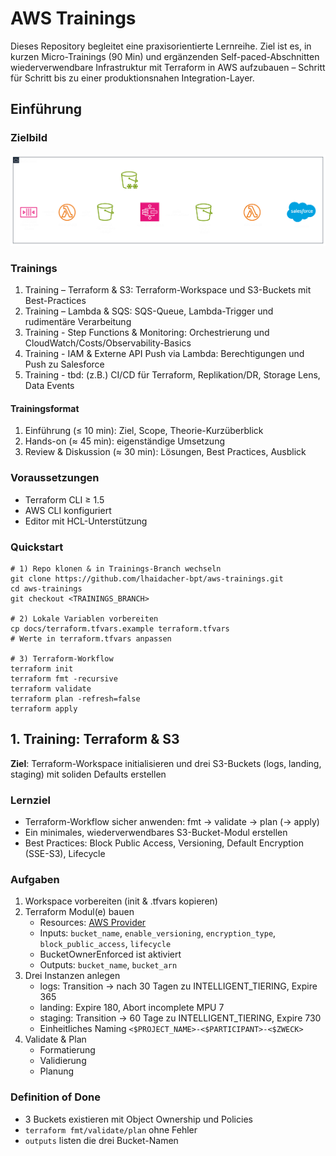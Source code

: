 # AWS Trainings

Dieses Repository begleitet eine praxisorientierte Lernreihe. Ziel ist es, in kurzen Micro-Trainings (90 Min) und
ergänzenden Self-paced-Abschnitten wiederverwendbare Infrastruktur mit Terraform in AWS aufzubauen – Schritt für Schritt
bis zu einer produktionsnahen Integration-Layer.

## Einführung

### Zielbild

![Zielbild: Integration Layer](docs/target-architecture.png)

### Trainings

1. Training – Terraform & S3: Terraform-Workspace und S3-Buckets mit Best-Practices
2. Training – Lambda & SQS: SQS-Queue, Lambda-Trigger und rudimentäre Verarbeitung
3. Training - Step Functions & Monitoring: Orchestrierung und CloudWatch/Costs/Observability-Basics
4. Training - IAM & Externe API Push via Lambda: Berechtigungen und Push zu Salesforce
5. Training - tbd: (z.B.) CI/CD für Terraform, Replikation/DR, Storage Lens, Data Events

#### Trainingsformat

1. Einführung (≤ 10 min): Ziel, Scope, Theorie-Kurzüberblick
2. Hands-on (≈ 45 min): eigenständige Umsetzung
3. Review & Diskussion (≈ 30 min): Lösungen, Best Practices, Ausblick

### Voraussetzungen

- Terraform CLI ≥ 1.5
- AWS CLI konfiguriert
- Editor mit HCL-Unterstützung

### Quickstart

```shell
# 1) Repo klonen & in Trainings-Branch wechseln
git clone https://github.com/lhaidacher-bpt/aws-trainings.git
cd aws-trainings
git checkout <TRAININGS_BRANCH>

# 2) Lokale Variablen vorbereiten
cp docs/terraform.tfvars.example terraform.tfvars 
# Werte in terraform.tfvars anpassen

# 3) Terraform-Workflow
terraform init
terraform fmt -recursive
terraform validate
terraform plan -refresh=false
terraform apply
```

## 1. Training: Terraform & S3

**Ziel**: Terraform-Workspace initialisieren und drei S3-Buckets (logs, landing, staging) mit soliden Defaults erstellen

### Lernziel

- Terraform-Workflow sicher anwenden: fmt → validate → plan (→ apply)
- Ein minimales, wiederverwendbares S3-Bucket-Modul erstellen
- Best Practices: Block Public Access, Versioning, Default Encryption (SSE-S3), Lifecycle

### Aufgaben

1. Workspace vorbereiten (init & .tfvars kopieren)
2. Terraform Modul(e) bauen
    - Resources: [AWS Provider](https://registry.terraform.io/providers/hashicorp/aws/latest/docs)
    - Inputs: `bucket_name`, `enable_versioning`, `encryption_type`, `block_public_access`, `lifecycle`
    - BucketOwnerEnforced ist aktiviert
    - Outputs: `bucket_name`, `bucket_arn`
3. Drei Instanzen anlegen
    - logs: Transition → nach 30 Tagen zu INTELLIGENT_TIERING, Expire 365
    - landing: Expire 180, Abort incomplete MPU 7
    - staging: Transition → 60 Tage zu INTELLIGENT_TIERING, Expire 730
    - Einheitliches Naming `<$PROJECT_NAME>-<$PARTICIPANT>-<$ZWECK>`
4. Validate & Plan
    - Formatierung
    - Validierung
    - Planung

### Definition of Done

- 3 Buckets existieren mit Object Ownership und Policies
- `terraform fmt/validate/plan` ohne Fehler
- `outputs` listen die drei Bucket-Namen
